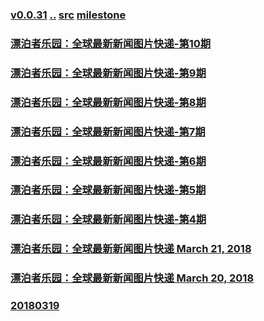 
### [v0.0.31](https://github.com/littleflute/english/edit/master/Issues/day-in-photos/readme.md) [..](..) [src](https://www.voanews.com/z/3413) [milestone](https://github.com/littleflute/english/milestone/8)

### [漂泊者乐园：全球最新新闻图片快递-第10期](https://mp.weixin.qq.com/s?__biz=MzIxMTUzOTUzOA==&mid=2247485357&idx=1&sn=e3f076db1b14dc335d3ee827ae20064e&chksm=97528490a0250d861701d7842d9aafbfc6e74827cd7272a42ea6bc10cda3e070d1aea2064a99#rd)
### [漂泊者乐园：全球最新新闻图片快递-第9期](https://mp.weixin.qq.com/s?__biz=MzIxMTUzOTUzOA==&mid=2247485290&idx=1&sn=f83308562f607943601647b74b9c9718&chksm=97528457a0250d411cc673a30fb061a4eb233f5fc612e6ef20bac6d06158b6f478faa3223bfe#rd)

### [漂泊者乐园：全球最新新闻图片快递-第8期](https://mp.weixin.qq.com/s?__biz=MzIxMTUzOTUzOA==&mid=2247485225&idx=1&sn=295a97e2248b9d469edc0a4f35bb0c38&chksm=97528414a0250d02b0b114535801951b1581702f8b22618cbf549b409930cdbea5407b9df511##)
### [漂泊者乐园：全球最新新闻图片快递-第7期](https://mp.weixin.qq.com/s?__biz=MzIxMTUzOTUzOA==&mid=2247485183&idx=1&sn=a6dbca622c80349b4fc454b21fee74da&chksm=975285c2a0250cd4a1c161e2d069fe5440bbd3ad1c2f2737535736caa69163c71f8d1a9cc7a4#rd)
### [漂泊者乐园：全球最新新闻图片快递-第6期](https://mp.weixin.qq.com/s?__biz=MzIxMTUzOTUzOA==&mid=2247485137&idx=1&sn=9aff1a3e2a3ee9ef951c4ffc53aa4b45&chksm=975285eca0250cfa11845179bb82b8515d37ad2707fdb06fe2e2da3f84470c8f9b5163544489#rd)
### [漂泊者乐园：全球最新新闻图片快递-第5期](https://mp.weixin.qq.com/s?__biz=MzIxMTUzOTUzOA==&mid=2247485087&idx=1&sn=5028d9f52bc1c86a3603b348fbbbe9a6&chksm=975285a2a0250cb48481b69b52613df1c13b632daacbfc8fef97f3f81051df54bf1e5ea75974#rd)
### [漂泊者乐园：全球最新新闻图片快递-第4期](https://mp.weixin.qq.com/s?__biz=MzIxMTUzOTUzOA==&mid=2247485053&idx=1&sn=00d73a3a23f7f0e2ad45ec71c9ad05b9&chksm=97528540a0250c564afce9b361d0e5cdbd6693dc9e8a9d141e30d457be7c0ab662276abc4bf3#rd)
### [漂泊者乐园：全球最新新闻图片快递 March 21, 2018](https://mp.weixin.qq.com/s?__biz=MzIxMTUzOTUzOA==&mid=2247485020&idx=1&sn=11d4e9c2cbda43c09f6d6d4f0dc839a0&chksm=97528561a0250c7724924ee235066ccfeb79bf46040df71a9bdf3bf5a23879ce30f3e65e8e9a#rd)
### [漂泊者乐园：全球最新新闻图片快递 March 20, 2018](https://mp.weixin.qq.com/s?__biz=MzIxMTUzOTUzOA==&mid=2247485004&idx=1&sn=b3fc8e1fa227b390eef8e9bf1f4f2145&chksm=97528571a0250c679cdb26f83a6e8165d4b94e29040cf839f35de49cbb90764563d24191f9a4#rd)
### [20180319](20180319)
